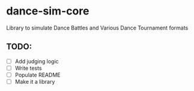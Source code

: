 # dance-sim-core

Library to simulate Dance Battles and Various Dance Tournament formats

## TODO:

- [ ] Add judging logic
- [ ] Write tests
- [ ] Populate README
- [ ] Make it a library
